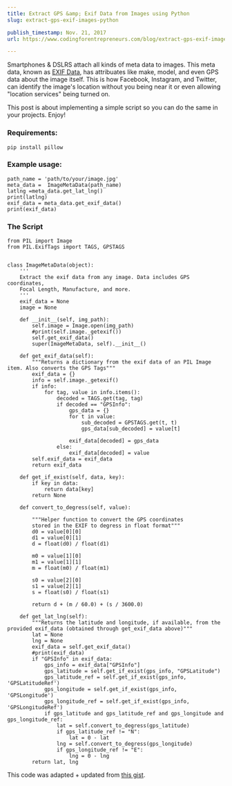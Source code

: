 ```yaml
---
title: Extract GPS &amp; Exif Data from Images using Python
slug: extract-gps-exif-images-python

publish_timestamp: Nov. 21, 2017
url: https://www.codingforentrepreneurs.com/blog/extract-gps-exif-images-python/

---
```


Smartphones & DSLRS attach all kinds of meta data to images. This meta data, known as [EXIF Data](https://en.wikipedia.org/wiki/Exif), has attribuates like make, model, and even GPS data about the image itself. This is how Facebook, Instagram, and Twitter, can identify the image's location without you being near it or even allowing "location services" being turned on. 

This post is about implementing a simple script so you can do the same in your projects. Enjoy!


### Requirements:
```
pip install pillow
```


### Example usage:
```
path_name = 'path/to/your/image.jpg'
meta_data =  ImageMetaData(path_name)
latlng =meta_data.get_lat_lng()
print(latlng)
exif_data = meta_data.get_exif_data()
print(exif_data)

```


### The Script

```
from PIL import Image
from PIL.ExifTags import TAGS, GPSTAGS


class ImageMetaData(object):
    '''
    Extract the exif data from any image. Data includes GPS coordinates, 
    Focal Length, Manufacture, and more.
    '''
    exif_data = None
    image = None

    def __init__(self, img_path):
        self.image = Image.open(img_path)
        #print(self.image._getexif())
        self.get_exif_data()
        super(ImageMetaData, self).__init__()

    def get_exif_data(self):
        """Returns a dictionary from the exif data of an PIL Image item. Also converts the GPS Tags"""
        exif_data = {}
        info = self.image._getexif()
        if info:
            for tag, value in info.items():
                decoded = TAGS.get(tag, tag)
                if decoded == "GPSInfo":
                    gps_data = {}
                    for t in value:
                        sub_decoded = GPSTAGS.get(t, t)
                        gps_data[sub_decoded] = value[t]

                    exif_data[decoded] = gps_data
                else:
                    exif_data[decoded] = value
        self.exif_data = exif_data
        return exif_data

    def get_if_exist(self, data, key):
        if key in data:
            return data[key]
        return None

    def convert_to_degress(self, value):

        """Helper function to convert the GPS coordinates 
        stored in the EXIF to degress in float format"""
        d0 = value[0][0]
        d1 = value[0][1]
        d = float(d0) / float(d1)

        m0 = value[1][0]
        m1 = value[1][1]
        m = float(m0) / float(m1)

        s0 = value[2][0]
        s1 = value[2][1]
        s = float(s0) / float(s1)

        return d + (m / 60.0) + (s / 3600.0)

    def get_lat_lng(self):
        """Returns the latitude and longitude, if available, from the provided exif_data (obtained through get_exif_data above)"""
        lat = None
        lng = None
        exif_data = self.get_exif_data()
        #print(exif_data)
        if "GPSInfo" in exif_data:      
            gps_info = exif_data["GPSInfo"]
            gps_latitude = self.get_if_exist(gps_info, "GPSLatitude")
            gps_latitude_ref = self.get_if_exist(gps_info, 'GPSLatitudeRef')
            gps_longitude = self.get_if_exist(gps_info, 'GPSLongitude')
            gps_longitude_ref = self.get_if_exist(gps_info, 'GPSLongitudeRef')
            if gps_latitude and gps_latitude_ref and gps_longitude and gps_longitude_ref:
                lat = self.convert_to_degress(gps_latitude)
                if gps_latitude_ref != "N":                     
                    lat = 0 - lat
                lng = self.convert_to_degress(gps_longitude)
                if gps_longitude_ref != "E":
                    lng = 0 - lng
        return lat, lng
```

This code was adapted + updated from [this gist](https://gist.github.com/erans/983821).